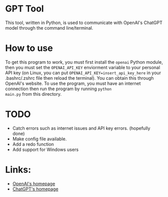 # GPT Tool

This tool, written in Python, is used to communicate with OpenAI's ChatGPT model through the command line/terminal.

# How to use

To get this program to work, you must first install the <code>openai</code> Python module, then you must set the <code>OPENAI_API_KEY</code> enviorment variable to your personal API key (on Linux, you can put <code>OPENAI_API_KEY=insert_api_key_here</code> in your .bashrc/.zshrc file then reload the terminal). You can obtain this through OpenAI's website.
To use the program, you must have an internet connection then run the program by running <code>python main.py</code> from this directory.

# TODO

- Catch errors such as internet issues and API key errors. (hopefully done)
- Make config file available.
- Add a redo function
- Add support for Windows users

# Links:

- [OpenAI's homepage](https://openai.com/)
- [ChatGPT's homepage](https://openai.com/blog/chatgpt/)
